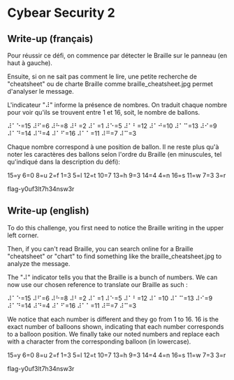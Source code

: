 # Cybear Security 2

## Write-up (français)
Pour réussir ce défi, on commence par détecter le Braille sur le panneau (en haut à gauche).

Ensuite, si on ne sait pas comment le lire, une petite recherche de "cheatsheet" ou de charte Braille comme braille_cheatsheet.jpg permet d'analyser le message. 

L'indicateur "⠼" informe la présence de nombres. On traduit chaque nombre pour voir qu'ils se trouvent entre 1 et 16, soit, le nombre de ballons.

⠼⠁⠑=15 ⠼⠋=6 ⠼⠓=8 ⠼⠃=2 ⠼⠁=1 ⠼⠑=5
⠼⠁⠃=12 ⠼⠁⠚=10 ⠼⠁⠉=13 ⠼⠊=9 ⠼⠁⠙=14
⠼⠙=4 ⠼⠁⠋=16 ⠼⠁⠁=11 ⠼⠛=7 ⠼⠉=3

Chaque nombre correspond à une position de ballon. Il ne reste plus qu'à noter les caractères des ballons selon l'ordre du Braille (en minuscules, tel qu'indiqué dans la description du défi):

15=y 6=0 8=u 2=f 1=3 5=l
12=t 10=7 13=h 9=3 14=4
4=n 16=s 11=w 7=3 3=r

flag-y0uf3lt7h34nsw3r

## Write-up (english)
To do this challenge, you first need to notice the Braille writing in the upper left corner.

Then, if you can't read Braille, you can search online for a Braille "cheatsheet" or "chart" to find something like the braille_cheatsheet.jpg to analyze the message.

The "⠼" indicator tells you that the Braille is a bunch of numbers. We can now use our chosen reference to translate our Braille as such :

⠼⠁⠑=15 ⠼⠋=6 ⠼⠓=8 ⠼⠃=2 ⠼⠁=1 ⠼⠑=5
⠼⠁⠃=12 ⠼⠁=10 ⠼⠁⠉=13 ⠼⠊=9 ⠼⠁⠙=14
⠼⠙=4 ⠼⠁⠋=16 ⠼⠁⠁=11 ⠼⠛=7 ⠼⠉=3

We notice that each number is different and they go from 1 to 16. 16 is the exact number of balloons shown, indicating that each number corresponds to a balloon position. We finally take our noted numbers and replace each with a character from the corresponding balloon (in lowercase).

15=y 6=0 8=u 2=f 1=3 5=l
12=t 10=7 13=h 9=3 14=4
4=n 16=s 11=w 7=3 3=r

flag-y0uf3lt7h34nsw3r